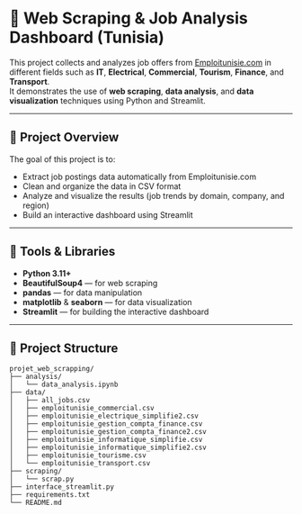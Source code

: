 # 💼 Web Scraping & Job Analysis Dashboard (Tunisia)

This project collects and analyzes job offers from [Emploitunisie.com](https://www.emploitunisie.com) in different fields such as **IT**, **Electrical**, **Commercial**, **Tourism**, **Finance**, and **Transport**.  
It demonstrates the use of **web scraping**, **data analysis**, and **data visualization** techniques using Python and Streamlit.

---

## 🚀 Project Overview

The goal of this project is to:
- Extract job postings data automatically from Emploitunisie.com
- Clean and organize the data in CSV format
- Analyze and visualize the results (job trends by domain, company, and region)
- Build an interactive dashboard using Streamlit

---

## 🧰 Tools & Libraries

- **Python 3.11+**
- **BeautifulSoup4** — for web scraping  
- **pandas** — for data manipulation  
- **matplotlib** & **seaborn** — for data visualization  
- **Streamlit** — for building the interactive dashboard  

---

## 📂 Project Structure

```
projet_web_scrapping/
├── analysis/
│   └── data_analysis.ipynb
├── data/
│   ├── all_jobs.csv
│   ├── emploitunisie_commercial.csv
│   ├── emploitunisie_electrique_simplifie2.csv
│   ├── emploitunisie_gestion_compta_finance.csv
│   ├── emploitunisie_gestion_compta_finance2.csv
│   ├── emploitunisie_informatique_simplifie.csv
│   ├── emploitunisie_informatique_simplifie2.csv
│   ├── emploitunisie_tourisme.csv
│   └── emploitunisie_transport.csv
├── scraping/
│   └── scrap.py
├── interface_streamlit.py
├── requirements.txt
└── README.md

```

